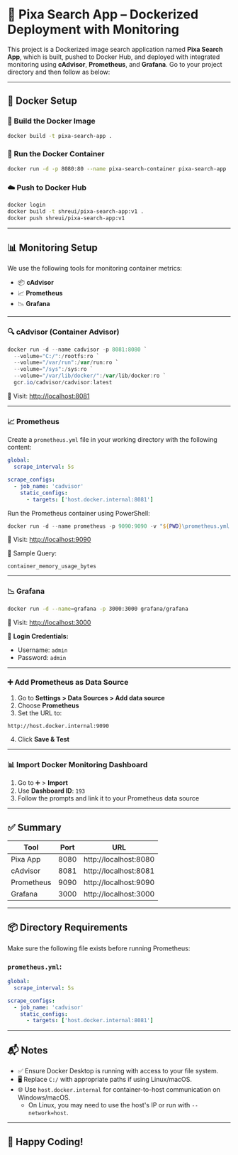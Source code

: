 # 📸 Pixa Search App – Dockerized Deployment with Monitoring

This project is a Dockerized image search application named **Pixa Search App**, which is built, pushed to Docker Hub, and deployed with integrated monitoring using **cAdvisor**, **Prometheus**, and **Grafana**.
Go to your project directory and then follow as below:

---

## 🐳 Docker Setup

### 🔨 Build the Docker Image

```bash
docker build -t pixa-search-app .
```

### 🚀 Run the Docker Container

```bash
docker run -d -p 8080:80 --name pixa-search-container pixa-search-app
```

### ☁️ Push to Docker Hub

```bash
docker login
docker build -t shreui/pixa-search-app:v1 .
docker push shreui/pixa-search-app:v1
```

---

## 📊 Monitoring Setup

We use the following tools for monitoring container metrics:

- 📦 **cAdvisor**
- 📈 **Prometheus**
- 📉 **Grafana**

---

### 🔍 cAdvisor (Container Advisor)

```powershell
docker run -d --name cadvisor -p 8081:8080 `
  --volume="C:/":/rootfs:ro `
  --volume="/var/run":/var/run:ro `
  --volume="/sys":/sys:ro `
  --volume="/var/lib/docker/":/var/lib/docker:ro `
  gcr.io/cadvisor/cadvisor:latest
```

📍 Visit: [http://localhost:8081](http://localhost:8081)

---

### 📈 Prometheus

Create a `prometheus.yml` file in your working directory with the following content:

```yaml
global:
  scrape_interval: 5s

scrape_configs:
  - job_name: 'cadvisor'
    static_configs:
      - targets: ['host.docker.internal:8081']
```

Run the Prometheus container using PowerShell:

```powershell
docker run -d --name prometheus -p 9090:9090 -v "${PWD}\prometheus.yml:/etc/prometheus/prometheus.yml" prom/prometheus
```

📍 Visit: [http://localhost:9090](http://localhost:9090)

🔎 Sample Query:

```
container_memory_usage_bytes
```

---

### 📉 Grafana

```bash
docker run -d --name=grafana -p 3000:3000 grafana/grafana
```

📍 Visit: [http://localhost:3000](http://localhost:3000)

🔑 **Login Credentials:**

- Username: `admin`
- Password: `admin`

---

### ➕ Add Prometheus as Data Source

1. Go to **Settings > Data Sources > Add data source**
2. Choose **Prometheus**
3. Set the URL to:

```
http://host.docker.internal:9090
```

4. Click **Save & Test**

---

### 📊 Import Docker Monitoring Dashboard

1. Go to ➕ > **Import**
2. Use **Dashboard ID**: `193`
3. Follow the prompts and link it to your Prometheus data source

---

## ✅ Summary

| Tool       | Port | URL                      |
|------------|------|--------------------------|
| Pixa App   | 8080 | http://localhost:8080    |
| cAdvisor   | 8081 | http://localhost:8081    |
| Prometheus | 9090 | http://localhost:9090    |
| Grafana    | 3000 | http://localhost:3000    |

---

## 📦 Directory Requirements

Make sure the following file exists before running Prometheus:

### `prometheus.yml`:

```yaml
global:
  scrape_interval: 5s

scrape_configs:
  - job_name: 'cadvisor'
    static_configs:
      - targets: ['host.docker.internal:8081']
```

---

## 📬 Notes

- ✅ Ensure Docker Desktop is running with access to your file system.
- 🖥️ Replace `C:/` with appropriate paths if using Linux/macOS.
- 🌐 Use `host.docker.internal` for container-to-host communication on Windows/macOS.
  - On Linux, you may need to use the host's IP or run with `--network=host`.

---

## 🧠 Happy Coding!
